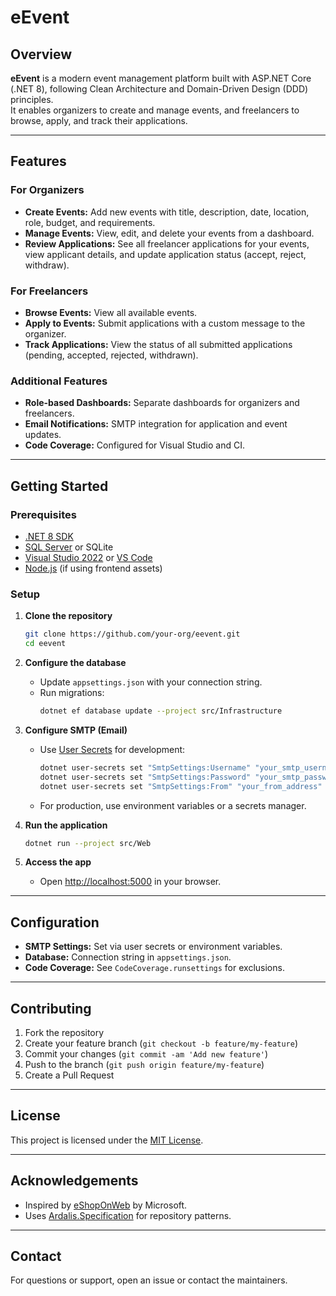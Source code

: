 # eEvent

## Overview

**eEvent** is a modern event management platform built with ASP.NET Core (.NET 8), following Clean Architecture and Domain-Driven Design (DDD) principles.  
It enables organizers to create and manage events, and freelancers to browse, apply, and track their applications.

---

## Features

### For Organizers
- **Create Events:** Add new events with title, description, date, location, role, budget, and requirements.
- **Manage Events:** View, edit, and delete your events from a dashboard.
- **Review Applications:** See all freelancer applications for your events, view applicant details, and update application status (accept, reject, withdraw).

### For Freelancers
- **Browse Events:** View all available events.
- **Apply to Events:** Submit applications with a custom message to the organizer.
- **Track Applications:** View the status of all submitted applications (pending, accepted, rejected, withdrawn).

### Additional Features
- **Role-based Dashboards:** Separate dashboards for organizers and freelancers.
- **Email Notifications:** SMTP integration for application and event updates.
- **Code Coverage:** Configured for Visual Studio and CI.

---

## Getting Started

### Prerequisites

- [.NET 8 SDK](https://dotnet.microsoft.com/download/dotnet/8.0)
- [SQL Server](https://www.microsoft.com/en-us/sql-server/sql-server-downloads) or SQLite
- [Visual Studio 2022](https://visualstudio.microsoft.com/vs/) or [VS Code](https://code.visualstudio.com/)
- [Node.js](https://nodejs.org/) (if using frontend assets)

### Setup

1. **Clone the repository**
    ```bash
    git clone https://github.com/your-org/eevent.git
    cd eevent
    ```

2. **Configure the database**
    - Update `appsettings.json` with your connection string.
    - Run migrations:
      ```bash
      dotnet ef database update --project src/Infrastructure
      ```

3. **Configure SMTP (Email)**
    - Use [User Secrets](https://learn.microsoft.com/en-us/aspnet/core/security/app-secrets) for development:
      ```bash
      dotnet user-secrets set "SmtpSettings:Username" "your_smtp_username"
      dotnet user-secrets set "SmtpSettings:Password" "your_smtp_password"
      dotnet user-secrets set "SmtpSettings:From" "your_from_address"
      ```
    - For production, use environment variables or a secrets manager.

4. **Run the application**
    ```bash
    dotnet run --project src/Web
    ```

5. **Access the app**
    - Open [http://localhost:5000](http://localhost:5000) in your browser.

---
## Configuration

- **SMTP Settings:** Set via user secrets or environment variables.
- **Database:** Connection string in `appsettings.json`.
- **Code Coverage:** See `CodeCoverage.runsettings` for exclusions.

---

## Contributing

1. Fork the repository
2. Create your feature branch (`git checkout -b feature/my-feature`)
3. Commit your changes (`git commit -am 'Add new feature'`)
4. Push to the branch (`git push origin feature/my-feature`)
5. Create a Pull Request

---

## License

This project is licensed under the [MIT License](LICENSE).

---

## Acknowledgements

- Inspired by [eShopOnWeb](https://github.com/dotnet-architecture/eShopOnWeb) by Microsoft.
- Uses [Ardalis.Specification](https://github.com/ardalis/specification) for repository patterns.

---

## Contact

For questions or support, open an issue or contact the maintainers.


